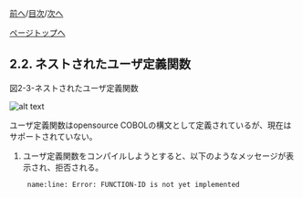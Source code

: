 <!--navi start1-->
[前へ](2-1.md)/[目次](https://momo2584.github.io/opensourcecobol.github.io/markdown/TOC.html)/[次へ](3.md)
<!--navi end1-->
<!--navi start2-->

[ページトップへ](2-2.md)
<!--navi end2-->
## 2.2. ネストされたユーザ定義関数

図2-3-ネストされたユーザ定義関数

![alt text](Image/2-3.png)

ユーザ定義関数はopensource COBOLの構文として定義されているが、現在はサポートされていない。

1. ユーザ定義関数をコンパイルしようとすると、以下のようなメッセージが表示され、拒否される。

        name:line: Error: FUNCTION-ID is not yet implemented

